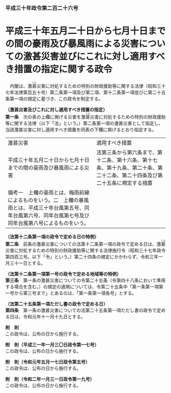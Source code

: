 ### 平成三十年政令第二百二十六号  
# 平成三十年五月二十日から七月十日までの間の豪雨及び暴風雨による災害についての激甚災害並びにこれに対し適用すべき措置の指定に関する政令  
　内閣は、激<ruby>甚<rt>じん</rt></ruby>災害に対処するための特別の財政援助等に関する法律（昭和三十七年法律第百五十号）第二条第一項及び第二項、第十二条第一項並びに第二十五条第一項の規定に基づき、この政令を制定する。  
  
**（激甚災害及びこれに対し適用すべき措置の指定）**  
**第一条**　次の表の上欄に掲げる災害を激<ruby>甚<rt>じん</rt></ruby>災害に対処するための特別の財政援助等に関する法律（以下「法」という。）第二条第一項の激甚災害として指定し、当該激甚災害に対し適用すべき措置を同表の下欄に掲げるとおり指定する。  

|||  
| --- | --- |  
|激甚災害|適用すべき措置|  
|平成三十年五月二十日から七月十日までの間の豪雨及び暴風雨による災害|法第三条から第六条まで、第十二条、第十六条、第十七条、第十九条、第二十条、第二十二条、第二十四条及び第二十五条に規定する措置|  
|備考一　上欄の豪雨とは、梅雨前線によるものをいう。二　上欄の暴風雨とは、平成三十年台風第五号、同年台風第六号、同年台風第七号及び同年台風第八号によるものをいう。|  
  
  
**（法第十二条第一項の政令で定める日の特例）**  
**第二条**　前条の激甚災害についての法第十二条第一項の政令で定める日は、激<ruby>甚<rt>じん</rt></ruby>災害に対処するための特別の財政援助等に関する法律施行令（昭和三十七年政令第四百三号。以下「令」という。）第二十四条の規定にかかわらず、令和三年一月三十一日とする。  
  
**（法第十二条第一項第一号の政令で定める地域等の特例）**  
**第三条**　第一条の激甚災害についての令第二十五条（令第四十八条において準用する場合を含む。）の規定の適用については、令第二十五条中「第一条第一項第一号から第三号まで」とあるのは、「第一条第一項各号」とする。  
  
**（法第二十五条第一項ただし書の政令で定める日）**  
**第四条**　第一条の激甚災害についての法第二十五条第一項ただし書の政令で定める日は、令和元年十一月十九日とする。  
  
**附　則**  
この政令は、公布の日から施行する。  
  
**附　則（平成三一年一月三〇日政令第一七号）**  
この政令は、公布の日から施行する。  
  
**附　則（令和元年五月一七日政令第五号）**  
この政令は、公布の日から施行する。  
  
**附　則（令和二年一月三一日政令第一九号）**  
この政令は、公布の日から施行する。  
  
